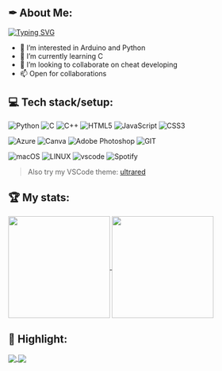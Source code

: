 ## ✒ About Me:

[![Typing SVG](https://readme-typing-svg.demolab.com?font=Lilita+One&pause=1000&color=B60000&random=false&width=435&lines=Hi%2C+I%E2%80%99m+Ema)](https://git.io/typing-svg)

- 👀 I’m interested in Arduino and Python
- 🌱 I’m currently learning C
- 💞️ I’m looking to collaborate on cheat developing
- 📫 Open for collaborations

## 💻 Tech stack/setup:
![Python](https://img.shields.io/badge/python-3670A0?style=for-the-badge&logo=python&logoColor=ffdd54)
![C](https://img.shields.io/badge/c-%2300599C.svg?style=for-the-badge&logo=c&logoColor=white)
![C++](https://img.shields.io/badge/c++-%2300599C.svg?style=for-the-badge&logo=c%2B%2B&logoColor=white)
![HTML5](https://img.shields.io/badge/html5-%23E34F26.svg?style=for-the-badge&logo=html5&logoColor=white)
![JavaScript](https://img.shields.io/badge/javascript-%23323330.svg?style=for-the-badge&logo=javascript&logoColor=%23F7DF1E)
![CSS3](https://img.shields.io/badge/css3-%231572B6.svg?style=for-the-badge&logo=css3&logoColor=white)

![Azure](https://img.shields.io/badge/azure-%230072C6.svg?style=for-the-badge&logo=azure-devops&logoColor=white)
![Canva](https://img.shields.io/badge/Canva-%2300C4CC.svg?style=for-the-badge&logo=Canva&logoColor=white)
![Adobe Photoshop](https://img.shields.io/badge/adobephotoshop-%2331A8FF.svg?style=for-the-badge&logo=adobephotoshop&logoColor=white)
![GIT](https://img.shields.io/badge/Git-fc6d26?style=for-the-badge&logo=git&logoColor=white)

![macOS](https://img.shields.io/badge/mac%20os-000000?style=for-the-badge&logo=macos&logoColor=F0F0F0)
![LINUX](https://img.shields.io/badge/Linux-FCC624?style=for-the-badge&logo=linux&logoColor=black)
![vscode](https://img.shields.io/badge/VSCode-0078D4?style=for-the-badge&logo=visual%20studio%20code&logoColor=white)
![Spotify](https://img.shields.io/badge/Spotify-1ED760?style=for-the-badge&logo=spotify&logoColor=white)

> Also try my VSCode theme: [ultrared](https://marketplace.visualstudio.com/items?itemName=EmaBixD.ultrared&ssr=false#overview)

## 🏆 My stats:

<a href="https://github.com/EmaBixD?tab=repositories">
  <img height=205 align="center" src="https://github-readme-stats.vercel.app/api?username=EmaBixD&theme=shadow_red&bg_color=00000000" />
</a>
<a href="https://github.com/EmaBixD">
  <img height=205 align="center" src="https://github-readme-stats.vercel.app/api/top-langs?username=EmaBixD&layout=compact&langs_count=8&theme=shadow_red&bg_color=00000000" />
</a>

## 🎯 Highlight:

<a href="https://github.com/EmaBixD/Arduino-Weather">
  <img align="center" src="https://github-readme-stats.vercel.app/api/pin/?username=EmaBixD&repo=Arduino-Weather&show_owner=false&theme=shadow_red&bg_color=00000000" weight=20 />
</a>
<a href="https://github.com/EmaBixD/python-keylogger">
  <img align="center" src="https://github-readme-stats.vercel.app/api/pin/?username=EmaBixD&repo=python-keylogger&show_owner=false&theme=shadow_red&bg_color=00000000" />
</a>
